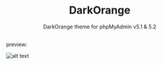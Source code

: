 
<div align="center">
  <h1>DarkOrange</h1>
  <p>
   DarkOrange theme for phpMyAdmin v5.1 & 5.2
  </p>
</div>
<br>
preview:

![alt text](https://raw.githubusercontent.com/abolfazlrvn/phpMyAdmin_DarkOrange/main/screen.png)
